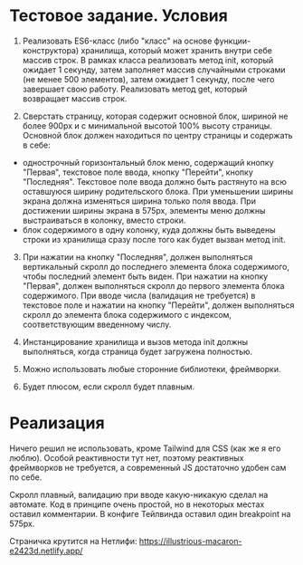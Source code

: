 # Тестовое задание. Условия

1. Реализовать ES6-класс (либо "класс" на основе функции-конструктора) хранилища, который может хранить внутри себе массив строк. В рамках класса реализовать метод init, который ожидает 1 секунду, затем заполняет массив случайными строками (не менее 500 элементов), затем ожидает 1 секунду, после чего завершает свою работу. Реализовать метод get, который возвращает массив строк.

2. Сверстать страницу, которая содержит основной блок, шириной не более 900px и с минимальной высотой 100% высоту страницы. Основной блок должен находиться по центру страницы и содержать в себе:

- однострочный горизонтальный блок меню, содержащий кнопку "Первая", текстовое поле ввода, кнопку "Перейти", кнопку "Последняя". Текстовое поле ввода должно быть растянуто на всю оставшуюся ширину родительского блока. При уменьшении ширины экрана должна изменяться ширина только поля ввода. При достижении ширины экрана в 575px, элементы меню должны выстраиваться в колонку, вместо строки.
- блок содержимого в одну колонку, куда должны быть выведены строки из хранилища сразу после того как будет вызван метод init.

3. При нажатии на кнопку "Последняя", должен выполняться вертикальный скролл до последнего элемента блока содержимого, чтобы последний элемент быть виден. При нажатии на кнопку "Первая", должен выполняться скролл до первого элемента блока содержимого. При вводе числа (валидация не требуется) в текстовое поле и нажатии на кнопку "Перейти", должен выполняться скролл до элемента блока содержимого с индексом, соответствующим введенному числу.

4. Инстанцирование хранилища и вызов метода init должны выполняться, когда страница будет загружена полностью.

5. Можно использовать любые сторонние библиотеки, фреймворки.

6. Будет плюсом, если скролл будет плавным.

# Реализация

Ничего решил не использовать, кроме Tailwind для CSS (как же я его люблю). Особой реактивности тут нет, поэтому реактивных фреймворков не требуется, а современный JS достаточно удобен сам по себе.

Скролл плавный, валидацию при вводе какую-никакую сделал на автомате. Код в принципе очень простой, но в некоторых местах оставил комментарии. В конфиге Тейлвинда оставил один breakpoint на 575px.

Страничка крутится на Нетлифи:
https://illustrious-macaron-e2423d.netlify.app/
